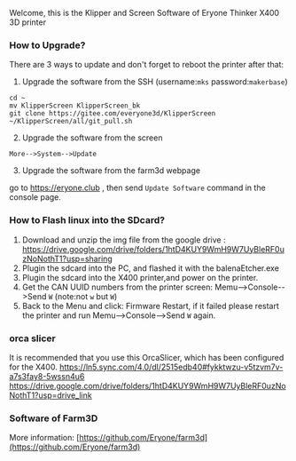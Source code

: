 
Welcome, this is the Klipper and Screen Software of Eryone Thinker X400 3D printer




### How to Upgrade?
There are 3 ways to update and don't forget to reboot the printer after that:
1. Upgrade the software from the SSH (username:`mks` password:`makerbase`)

```
cd ~
mv KlipperScreen KlipperScreen_bk
git clone https://gitee.com/everyone3d/KlipperScreen
~/KlipperScreen/all/git_pull.sh

```

2. Upgrade the software from the screen

`More-->System-->Update`

3. Upgrade the software from the farm3d webpage

go to https://eryone.club , then send `Update Software` command in the console page.


### How to Flash linux into the SDcard?
1. Download and unzip the img file from the google drive : https://drive.google.com/drive/folders/1htD4KUY9WmH9W7UyBleRF0uzNoNothT1?usp=sharing
2. Plugin the sdcard into the PC, and flashed it with the balenaEtcher.exe
3. Plugin the sdcard into the X400 printer,and power on the printer.
4. Get the CAN UUID numbers from the printer screen: Memu-->Console-->Send `W`  (note:not `w` but `W`)
5. Back to the Menu and click: Firmware Restart, if it failed please restart the printer and run  Memu-->Console-->Send `W`  again.

### orca slicer
It is recommended that you use this OrcaSlicer, which has been configured for the X400.
https://ln5.sync.com/4.0/dl/2515edb40#fykktwzu-v5tzvm7v-a7s3fay8-5wssn4u6
https://drive.google.com/drive/folders/1htD4KUY9WmH9W7UyBleRF0uzNoNothT1?usp=drive_link

### Software of Farm3D 
More information: [https://github.com/Eryone/farm3d](https://github.com/Eryone/farm3d)

